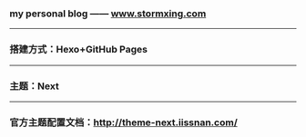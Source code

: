 ### my personal blog —— www.stormxing.com ###
---
### 搭建方式：Hexo+GitHub Pages
---
### 主题：Next
---
### 官方主题配置文档：http://theme-next.iissnan.com/